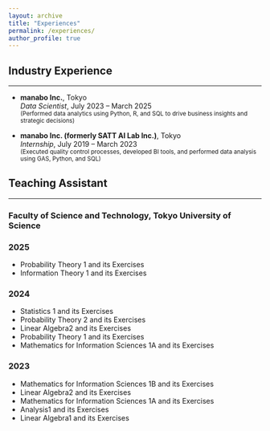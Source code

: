 ```yaml
---
layout: archive
title: "Experiences"
permalink: /experiences/
author_profile: true
---
```


## Industry Experience
---

- **manabo Inc.**, Tokyo  
  *Data Scientist*, July 2023 – March 2025  
  <small> (Performed data analytics using Python, R, and SQL to drive business insights and strategic decisions) </small>

- **manabo Inc. (formerly SATT AI Lab Inc.)**, Tokyo  
  *Internship*, July 2019 – March 2023  
  <small> (Executed quality control processes, developed BI tools, and performed data analysis using GAS, Python, and SQL) </small>
  

## Teaching Assistant
---

### Faculty of Science and Technology, Tokyo University of Science

### 2025
- Probability Theory 1 and its Exercises
- Information Theory 1 and its Exercises

### 2024
- Statistics 1 and its Exercises 
- Probability Theory 2 and its Exercises
- Linear Algebra2 and its Exercises 
- Probability Theory 1 and its Exercises
- Mathematics for Information Sciences 1A and its Exercises 

### 2023
- Mathematics for Information Sciences 1B and its Exercises
- Linear Algebra2 and its Exercises
- Mathematics for Information Sciences 1A and its Exercises
- Analysis1 and its Exercises
-	Linear Algebra1 and its Exercises

